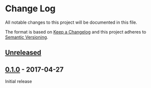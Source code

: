 # Change Log

All notable changes to this project will be documented in this file.

The format is based on [Keep a Changelog](http://keepachangelog.com/)
and this project adheres to [Semantic Versioning](http://semver.org/).

## [Unreleased]

[Unreleased]: https://github.com/atomist/circle-rugs/compare/0.1.0...HEAD

## [0.1.0] - 2017-04-27

[0.1.0]: https://github.com/atomist/circle-rugs/tree/0.1.0

Initial release

